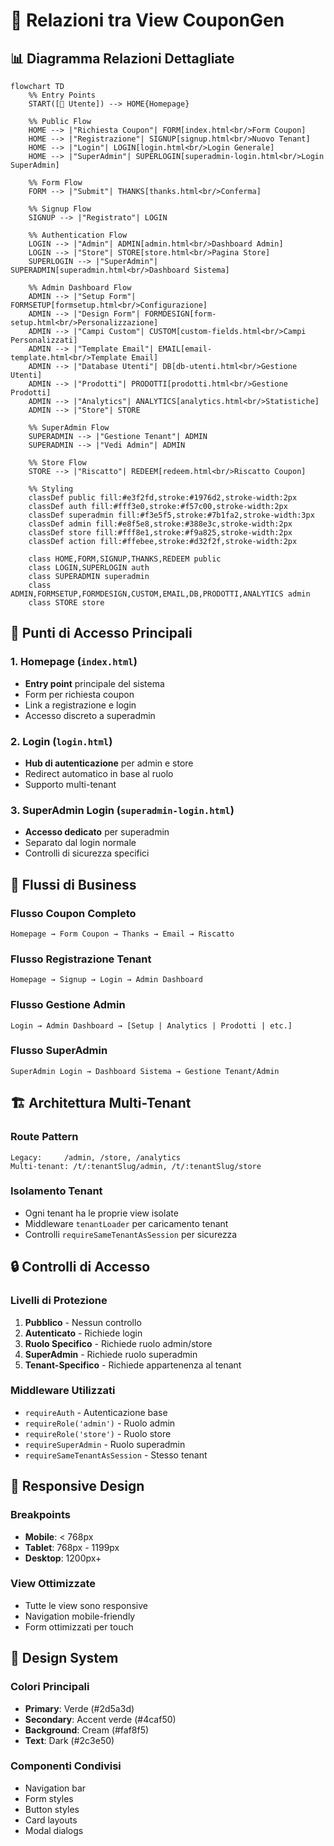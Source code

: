 # 🔗 Relazioni tra View CouponGen

## 📊 Diagramma Relazioni Dettagliate

```mermaid
flowchart TD
    %% Entry Points
    START([👤 Utente]) --> HOME{Homepage}
    
    %% Public Flow
    HOME --> |"Richiesta Coupon"| FORM[index.html<br/>Form Coupon]
    HOME --> |"Registrazione"| SIGNUP[signup.html<br/>Nuovo Tenant]
    HOME --> |"Login"| LOGIN[login.html<br/>Login Generale]
    HOME --> |"SuperAdmin"| SUPERLOGIN[superadmin-login.html<br/>Login SuperAdmin]
    
    %% Form Flow
    FORM --> |"Submit"| THANKS[thanks.html<br/>Conferma]
    
    %% Signup Flow  
    SIGNUP --> |"Registrato"| LOGIN
    
    %% Authentication Flow
    LOGIN --> |"Admin"| ADMIN[admin.html<br/>Dashboard Admin]
    LOGIN --> |"Store"| STORE[store.html<br/>Pagina Store]
    SUPERLOGIN --> |"SuperAdmin"| SUPERADMIN[superadmin.html<br/>Dashboard Sistema]
    
    %% Admin Dashboard Flow
    ADMIN --> |"Setup Form"| FORMSETUP[formsetup.html<br/>Configurazione]
    ADMIN --> |"Design Form"| FORMDESIGN[form-setup.html<br/>Personalizzazione]
    ADMIN --> |"Campi Custom"| CUSTOM[custom-fields.html<br/>Campi Personalizzati]
    ADMIN --> |"Template Email"| EMAIL[email-template.html<br/>Template Email]
    ADMIN --> |"Database Utenti"| DB[db-utenti.html<br/>Gestione Utenti]
    ADMIN --> |"Prodotti"| PRODOTTI[prodotti.html<br/>Gestione Prodotti]
    ADMIN --> |"Analytics"| ANALYTICS[analytics.html<br/>Statistiche]
    ADMIN --> |"Store"| STORE
    
    %% SuperAdmin Flow
    SUPERADMIN --> |"Gestione Tenant"| ADMIN
    SUPERADMIN --> |"Vedi Admin"| ADMIN
    
    %% Store Flow
    STORE --> |"Riscatto"| REDEEM[redeem.html<br/>Riscatto Coupon]
    
    %% Styling
    classDef public fill:#e3f2fd,stroke:#1976d2,stroke-width:2px
    classDef auth fill:#fff3e0,stroke:#f57c00,stroke-width:2px
    classDef superadmin fill:#f3e5f5,stroke:#7b1fa2,stroke-width:3px
    classDef admin fill:#e8f5e8,stroke:#388e3c,stroke-width:2px
    classDef store fill:#fff8e1,stroke:#f9a825,stroke-width:2px
    classDef action fill:#ffebee,stroke:#d32f2f,stroke-width:2px
    
    class HOME,FORM,SIGNUP,THANKS,REDEEM public
    class LOGIN,SUPERLOGIN auth
    class SUPERADMIN superadmin
    class ADMIN,FORMSETUP,FORMDESIGN,CUSTOM,EMAIL,DB,PRODOTTI,ANALYTICS admin
    class STORE store
```

## 🎯 **Punti di Accesso Principali**

### 1. **Homepage** (`index.html`)
- **Entry point** principale del sistema
- Form per richiesta coupon
- Link a registrazione e login
- Accesso discreto a superadmin

### 2. **Login** (`login.html`)
- **Hub di autenticazione** per admin e store
- Redirect automatico in base al ruolo
- Supporto multi-tenant

### 3. **SuperAdmin Login** (`superadmin-login.html`)
- **Accesso dedicato** per superadmin
- Separato dal login normale
- Controlli di sicurezza specifici

## 🔄 **Flussi di Business**

### **Flusso Coupon Completo**
```
Homepage → Form Coupon → Thanks → Email → Riscatto
```

### **Flusso Registrazione Tenant**
```
Homepage → Signup → Login → Admin Dashboard
```

### **Flusso Gestione Admin**
```
Login → Admin Dashboard → [Setup | Analytics | Prodotti | etc.]
```

### **Flusso SuperAdmin**
```
SuperAdmin Login → Dashboard Sistema → Gestione Tenant/Admin
```

## 🏗️ **Architettura Multi-Tenant**

### **Route Pattern**
```
Legacy:     /admin, /store, /analytics
Multi-tenant: /t/:tenantSlug/admin, /t/:tenantSlug/store
```

### **Isolamento Tenant**
- Ogni tenant ha le proprie view isolate
- Middleware `tenantLoader` per caricamento tenant
- Controlli `requireSameTenantAsSession` per sicurezza

## 🔒 **Controlli di Accesso**

### **Livelli di Protezione**
1. **Pubblico** - Nessun controllo
2. **Autenticato** - Richiede login
3. **Ruolo Specifico** - Richiede ruolo admin/store
4. **SuperAdmin** - Richiede ruolo superadmin
5. **Tenant-Specifico** - Richiede appartenenza al tenant

### **Middleware Utilizzati**
- `requireAuth` - Autenticazione base
- `requireRole('admin')` - Ruolo admin
- `requireRole('store')` - Ruolo store  
- `requireSuperAdmin` - Ruolo superadmin
- `requireSameTenantAsSession` - Stesso tenant

## 📱 **Responsive Design**

### **Breakpoints**
- **Mobile**: < 768px
- **Tablet**: 768px - 1199px
- **Desktop**: 1200px+

### **View Ottimizzate**
- Tutte le view sono responsive
- Navigation mobile-friendly
- Form ottimizzati per touch

## 🎨 **Design System**

### **Colori Principali**
- **Primary**: Verde (#2d5a3d)
- **Secondary**: Accent verde (#4caf50)
- **Background**: Cream (#faf8f5)
- **Text**: Dark (#2c3e50)

### **Componenti Condivisi**
- Navigation bar
- Form styles
- Button styles
- Card layouts
- Modal dialogs
